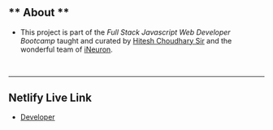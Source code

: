 # 
## ** About **

- This project is part of the *Full Stack Javascript Web Developer Bootcamp* taught and curated by 
[Hitesh Choudhary Sir](https://www.instagram.com/hiteshchoudharyofficial) and the wonderful team of [iNeuron](https://ineuron.ai/).

&nbsp;
***
## **Netlify Live Link**
- [Developer](https://developers-home-page.netlify.app/)
